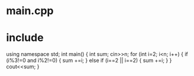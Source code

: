 # main.cpp
# include <iostream>
using namespace std;
int main()
{
int sum;
  cin>>n;
for (int i=2; i<n; i++)
  {
  if (i%3!=0 and i%2!=0)
    {
      sum +=i;
     }
  else if (i==2 || i==2)
    {
      sum +=i;
     }
   }
 cout<<sum;
 }
  
